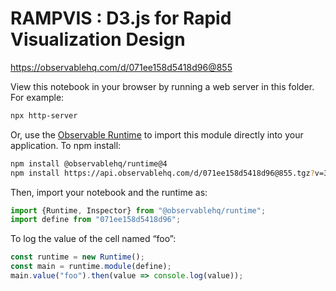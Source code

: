 # RAMPVIS : D3.js for Rapid Visualization Design

https://observablehq.com/d/071ee158d5418d96@855

View this notebook in your browser by running a web server in this folder. For
example:

~~~sh
npx http-server
~~~

Or, use the [Observable Runtime](https://github.com/observablehq/runtime) to
import this module directly into your application. To npm install:

~~~sh
npm install @observablehq/runtime@4
npm install https://api.observablehq.com/d/071ee158d5418d96@855.tgz?v=3
~~~

Then, import your notebook and the runtime as:

~~~js
import {Runtime, Inspector} from "@observablehq/runtime";
import define from "071ee158d5418d96";
~~~

To log the value of the cell named “foo”:

~~~js
const runtime = new Runtime();
const main = runtime.module(define);
main.value("foo").then(value => console.log(value));
~~~
